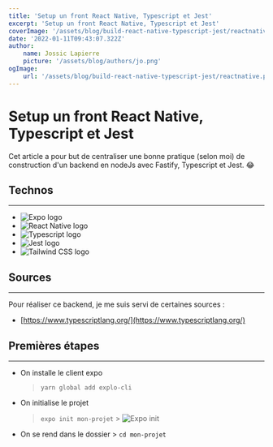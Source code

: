 ```yaml
---
title: 'Setup un front React Native, Typescript et Jest'
excerpt: 'Setup un front React Native, Typescript et Jest'
coverImage: '/assets/blog/build-react-native-typescript-jest/reactnative.png'
date: '2022-01-11T09:43:07.322Z'
author:
    name: Jossic Lapierre
    picture: '/assets/blog/authors/jo.png'
ogImage:
    url: '/assets/blog/build-react-native-typescript-jest/reactnative.png'
---
```


# Setup un front React Native, Typescript et Jest

Cet article a pour but de centraliser une bonne pratique (selon moi) de construction d'un backend en nodeJs avec Fastify, Typescript et Jest. :joy:

## Technos

---

-   ![Expo logo](/assets/blog/build-react-native-typescript-jest/expo-logo.png)
-   ![React Native logo](/assets/blog/build-react-native-typescript-jest/react-native.png)
-   ![Typescript logo](/assets/blog/build-fastify-backend/typescript.png)
-   ![Jest logo](/assets/blog/build-fastify-backend/jest.png)
-   ![Tailwind CSS logo](/assets/blog/build-react-native-typescript-jest/tailwindcss.png)

## Sources

---

Pour réaliser ce backend, je me suis servi de certaines sources :

-   [https://www.typescriptlang.org/](https://www.typescriptlang.org/)

## Premières étapes

---

-   On installe le client expo
    > `yarn global add explo-cli`
-   On initialise le projet
    > `expo init mon-projet` > ![Expo init](/assets/blog/build-react-native-typescript-jest/expo-init.png)
-   On se rend dans le dossier > `cd mon-projet`
<!-- -   Lancement en mode dev
    > `yarn dev`
-   Pour tester
    > `curl localhost:3000` -->

<!-- ### Installation de la config de la vidéo (_Facultatif_)

-   Sur mac, pour télécharger le fichier de config
    > `brew install wget`
-   On télécharge le fichier
    > `wget https://gist.githubusercontent.com/wolfejw86/22a29bd6565fb679959c83c5bc40fea5/raw/9ac1869e4d4d91a41a37d0739b11e1b4de62612f/setup-typescript-eslint-prettier.js`
-   On execute le fichier
    > `node setup-typescript-eslint-prettier.js`
-   On peu également changer le PORT, mis par défaut sur 3000, pour cela, il faut créer un fichier .env dans la racine du projet, et y ajouter:
    > `FASTIFY_PORT=8080` -->

<!-- ## Installation de Jest

---

![Jest logo](/assets/blog/build-fastify-backend/jest.png)

-   On installe de dépendances
    > `yarn add jest ts-jest @types/jest -D`
-   On initialise
    > `npx ts-jest config:init`
-   Commande pour lancer
    > `yarn test` -->

